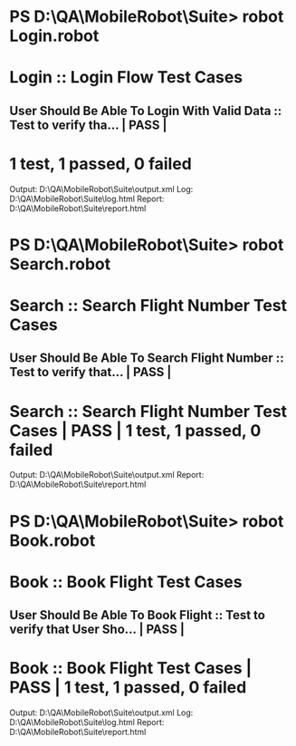 PS D:\QA\MobileRobot\Suite> robot Login.robot
==============================================================================
Login :: Login Flow Test Cases
==============================================================================
User Should Be Able To Login With Valid Data :: Test to verify tha... | PASS |
------------------------------------------------------------------------------
1 test, 1 passed, 0 failed
==============================================================================
Output:  D:\QA\MobileRobot\Suite\output.xml
Log:     D:\QA\MobileRobot\Suite\log.html
Report:  D:\QA\MobileRobot\Suite\report.html


PS D:\QA\MobileRobot\Suite> robot Search.robot
==============================================================================
Search :: Search Flight Number Test Cases
==============================================================================
User Should Be Able To Search Flight Number :: Test to verify that... | PASS |
------------------------------------------------------------------------------
Search :: Search Flight Number Test Cases                             | PASS |
1 test, 1 passed, 0 failed
==============================================================================
Output:  D:\QA\MobileRobot\Suite\output.xml
Report:  D:\QA\MobileRobot\Suite\report.html


PS D:\QA\MobileRobot\Suite> robot Book.robot
==============================================================================
Book :: Book Flight Test Cases
==============================================================================
User Should Be Able To Book Flight :: Test to verify that User Sho... | PASS |
------------------------------------------------------------------------------
Book :: Book Flight Test Cases                                        | PASS |
1 test, 1 passed, 0 failed
==============================================================================
Output:  D:\QA\MobileRobot\Suite\output.xml
Log:     D:\QA\MobileRobot\Suite\log.html
Report:  D:\QA\MobileRobot\Suite\report.html